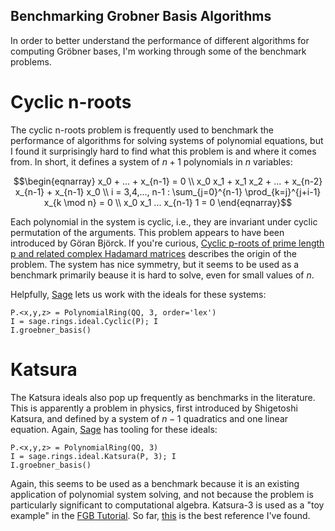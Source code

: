 ## Benchmarking Grobner Basis Algorithms

In order to better understand the performance of different algorithms for computing Gröbner bases, I'm working through some of the benchmark problems.

# Cyclic n-roots
The cyclic n-roots problem is frequently used to benchmark the performance of algorithms for solving systems of polynomial equations, but I found it surprisingly hard to find what this problem is and where it comes from. In short, it defines a system of $n+1$ polynomials in $n$ variables:

$$\begin{eqnarray}
x_0 + ... + x_{n-1} = 0 \\
x_0 x_1 + x_1 x_2 + ... + x_{n-2} x_{n-1} + x_{n-1} x_0 \\
i = 3,4,..., n-1 : \sum_{j=0}^{n-1} \prod_{k=j}^{j+i-1} x_{k \mod n} = 0 \\
x_0  x_1  ...  x_{n-1}  1 = 0
\end{eqnarray}$$

Each polynomial in the system is cyclic, i.e., they are invariant under cyclic permutation of the arguments. This problem appears to have been introduced by Göran Björck. If you're curious, [Cyclic p-roots of prime length p and related
complex Hadamard matrices](https://web.math.ku.dk/~haagerup/publications/CyclicRootsNov07.pdf) describes the origin of the problem. The system has nice symmetry, but it seems to be used as a benchmark primarily beause it is hard to solve, even for small values of $n$.

Helpfully, [Sage](https://doc.sagemath.org/html/en/reference/rings/sage/rings/ideal.html#sage.rings.ideal.Cyclic) lets us work with the ideals for these systems:

```sage
P.<x,y,z> = PolynomialRing(QQ, 3, order='lex')
I = sage.rings.ideal.Cyclic(P); I 
I.groebner_basis()
```

# Katsura
The Katsura ideals also pop up frequently as benchmarks in the literature. This is apparently a problem in physics, first introduced by Shigetoshi Katsura, and defined by a system of $n-1$ quadratics and one linear equation. Again, [Sage](https://doc.sagemath.org/html/en/reference/rings/sage/rings/ideal.html#sage.rings.ideal.Katsura) has tooling for these ideals:

```sage
P.<x,y,z> = PolynomialRing(QQ, 3)
I = sage.rings.ideal.Katsura(P, 3); I
I.groebner_basis()
```

Again, this seems to be used as a benchmark because it is an existing application of polynomial system solving, and not because the problem is particularly significant to computational algebra. Katsura-3 is used as a "toy example" in the [FGB Tutorial](https://www-polsys.lip6.fr/~jcf/FGb/Maple/tutorial-fgb.pdf). So far, [this](https://homepages.math.uic.edu/~jan/Demo/katsura5.html) is the best reference I've found. 

